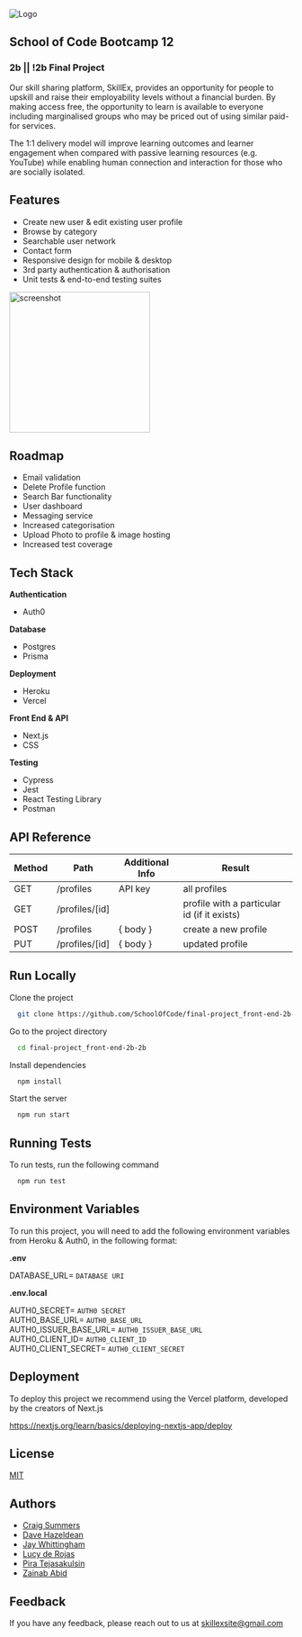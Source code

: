 ![Logo](https://skill-ex.vercel.app/media/icons/LogoMain.svg)

## School of Code Bootcamp 12

### 2b || !2b Final Project

Our skill sharing platform, SkillEx, provides an opportunity for people to upskill and raise their employability levels without a financial burden. By making access free, the opportunity to learn is available to everyone including marginalised groups who may be priced out of using similar paid-for services.

The 1:1 delivery model will improve learning outcomes and learner engagement when compared with passive learning resources (e.g. YouTube) while enabling human connection and interaction for those who are socially isolated.

## Features

- Create new user & edit existing user profile
- Browse by category
- Searchable user network
- Contact form
- Responsive design for mobile & desktop
- 3rd party authentication & authorisation
- Unit tests & end-to-end testing suites

<img src="https://github.com/SchoolOfCode/final-project_front-end-2b-2b/blob/dev/public/media/images/screenshot.png" alt="screenshot" width="250"/>

## Roadmap

- Email validation
- Delete Profile function
- Search Bar functionality
- User dashboard
- Messaging service
- Increased categorisation
- Upload Photo to profile & image hosting
- Increased test coverage

## Tech Stack

**Authentication**

- Auth0

**Database**

- Postgres
- Prisma

**Deployment**

- Heroku
- Vercel

**Front End & API**

- Next.js
- CSS

**Testing**

- Cypress
- Jest
- React Testing Library
- Postman

## API Reference

| Method | Path           | Additional Info | Result                                      |
| ------ | -------------- | --------------- | ------------------------------------------- |
| GET    | /profiles      | API key         | all profiles                                |
| GET    | /profiles/[id] |                 | profile with a particular id (if it exists) |
| POST   | /profiles      | { body }        | create a new profile                        |
| PUT    | /profiles/[id] | { body }        | updated profile                             |

## Run Locally

Clone the project

```bash
  git clone https://github.com/SchoolOfCode/final-project_front-end-2b-2b
```

Go to the project directory

```bash
  cd final-project_front-end-2b-2b
```

Install dependencies

```bash
  npm install
```

Start the server

```bash
  npm run start
```

## Running Tests

To run tests, run the following command

```bash
  npm run test
```

## Environment Variables

To run this project, you will need to add the following environment variables from Heroku & Auth0, in the following format:

**.env**

DATABASE_URL= `DATABASE URI`

**.env.local**

AUTH0_SECRET= `AUTH0 SECRET`  
AUTH0_BASE_URL= `AUTH0_BASE_URL`  
AUTH0_ISSUER_BASE_URL= `AUTH0_ISSUER_BASE_URL`  
AUTH0_CLIENT_ID= `AUTH0_CLIENT_ID`  
AUTH0_CLIENT_SECRET= `AUTH0_CLIENT_SECRET`

## Deployment

To deploy this project we recommend using the Vercel platform, developed by the creators of Next.js

https://nextjs.org/learn/basics/deploying-nextjs-app/deploy

## License

[MIT](https://choosealicense.com/licenses/mit/)

## Authors

- [Craig Summers](https://www.github.com/AlphaPentagon)
- [Dave Hazeldean](https://www.github.com/dvhzldn)
- [Jay Whittingham](https://www.github.com/jaymlwhittingham)
- [Lucy de Rojas](https://www.github.com/Lucy-de-Rojas)
- [Pira Tejasakulsin](https://www.github.com/piratejas)
- [Zainab Abid](https://www.github.com/ZainabAbid1)

## Feedback

If you have any feedback, please reach out to us at skillexsite@gmail.com
